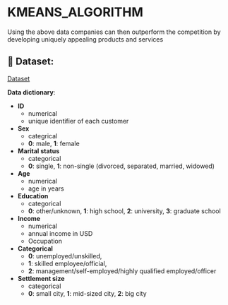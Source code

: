 # KMEANS_ALGORITHM
Using the above data companies can then outperform the competition by developing uniquely appealing products and services

## 📂 Dataset: 

<a href= "https://github.com/TrieuTuanVi/KMEANS_ALGORITHM/blob/main/knn_data.csv">Dataset</a>

**Data dictionary**:
- **ID**
  * numerical
  * unique identifier of each customer
- **Sex**
  * categrical
  * **0**: male, **1**: female
- **Marital status**
  * categorical
  * **0**: single, **1**: non-single (divorced, separated, married, widowed)
- **Age**
  * numerical
  * age in years
- **Education**
  * categorical
  * **0**: other/unknown, **1**: high school, **2**: university, **3**: graduate school
- **Income**
  * numerical
  * annual income in USD
  * Occupation
- **Categorical**
  * **0**: unemployed/unskilled,
  * **1**: skilled employee/official,
  * **2**: management/self-employed/highly qualified employed/officer
- **Settlement size**
  * categorical
  * **0**: small city, **1**: mid-sized city, **2**: big city
